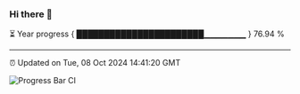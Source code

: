 ### Hi there 👋

⏳ Year progress { ███████████████████████▁▁▁▁▁▁▁ } 76.94 %

---

⏰ Updated on Tue, 08 Oct 2024 14:41:20 GMT

![Progress Bar CI](https://github.com/IshwaranRudhara/GIT-ACTION/workflows/Progress%20Bar%20CI/badge.svg)
